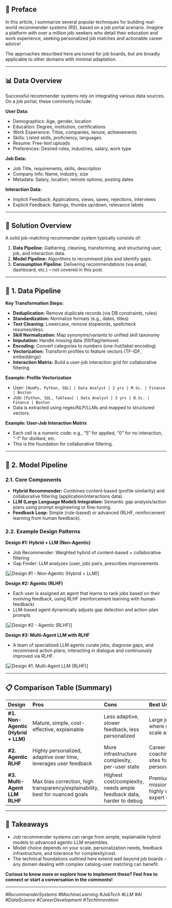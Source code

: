 
## 📝 Preface

In this article, I summarize several popular techniques for building real-world recommender systems (RS), based on a job portal scenario. Imagine a platform with over a million job-seekers who detail their education and work experience, seeking personalized job matches and actionable career advice!

The approaches described here are tuned for job boards, but are broadly applicable to other domains with minimal adaptation.

---

## 📊 Data Overview

Successful recommender systems rely on integrating various data sources. On a job portal, these commonly include:

**User Data:**
- Demographics: Age, gender, location
- Education: Degree, institution, certifications
- Work Experience: Titles, companies, tenure, achievements
- Skills: Listed skills, proficiency, languages
- Resume: Free-text uploads
- Preferences: Desired roles, industries, salary, work type

**Job Data:**
- Job Title, requirements, skills, description
- Company Info: Name, industry, size
- Metadata: Salary, location, remote options, posting dates

**Interaction Data:**
- Implicit Feedback: Applications, views, saves, rejections, interviews
- Explicit Feedback: Ratings, thumbs up/down, relevance labels

---

## 🔄 Solution Overview

A solid job-matching recommender system typically consists of:
1. **Data Pipeline:** Gathering, cleaning, transforming, and structuring user, job, and interaction data.
2. **Model Pipeline:** Algorithms to recommend jobs and identify gaps.
3. **Consumption Pipeline:** Delivering recommendations (via email, dashboard, etc.) – not covered in this post.

---

## 🧹 1\. Data Pipeline

**Key Transformation Steps:**
- **Deduplication:** Remove duplicate records (via DB constraints, rules)
- **Standardization:** Normalize formats (e.g., dates, titles)
- **Text Cleaning:** Lowercase, remove stopwords, spellcheck resumes/desc.
- **Skill Normalization:** Map synonyms/variants to unified skill taxonomy
- **Imputation:** Handle missing data (fill/flag/remove)
- **Encoding:** Convert categories to numbers (one-hot/label encoding)
- **Vectorization:** Transform profiles to feature vectors (TF-IDF, embeddings)
- **Interaction Matrix:** Build a user-job interaction grid for collaborative filtering

**Example: Profile Vectorization**
- User: `[NumPy, Python, SQL] | Data Analyst | 2 yrs | M.Sc. | Finance | Boston`
- Job: `[Python, SQL, Tableau] | Data Analyst | 3 yrs | B.Sc. | Finance | Boston`
- Data is extracted using regex/NLP/LLMs and mapped to structured vectors.

**Example: User-Job Interaction Matrix**
- Each cell is a numeric code: e.g., “5” for applied, “0” for no interaction, “-1” for disliked, etc.
- This is the foundation for collaborative filtering.

---

## 🔗 2\. Model Pipeline

### **2.1. Core Components**
- **Hybrid Recommender:** Combines content-based (profile similarity) and collaborative filtering (application/interactions data).
- **LLM (Large Language Model) Integration:** Semantic gap analysis/action plans using prompt engineering or fine-tuning.
- **Feedback Loop:** Simple (rule-based) or advanced (RLHF, reinforcement learning from human feedback).

### **2.2. Example Design Patterns**

**Design #1: Hybrid + LLM (Non-Agentic)**
- Job Recommender: Weighted hybrid of content-based + collaborative filtering
- Gap Finder: LLM analyzes (user, job) pairs, prescribes improvements

[![Design #1 - Non-Agentic (Hybrid + LLM)](https://drive.google.com/file/d/1LzTMuL0x8s-qBp80_aKHn51dP4AvqBs_/view?usp=drive_link)]

**Design #2: Agentic (RLHF)**
- Each user is assigned an agent that learns to rank jobs based on their evolving feedback, using RLHF (reinforcement learning with human feedback)
- LLM-based agent dynamically adjusts gap detection and action-plan prompts

[![Design #2 - Agentic (RLHF)](https://drive.google.com/file/d/1IEQPJGhDARasXO2KtJk6c61dvjdI2QGw/view?usp=drive_link)]

**Design #3: Multi-Agent LLM with RLHF**
- A team of specialized LLM agents curate jobs, diagnose gaps, and recommend action plans, interacting in dialogue and continuously improved via RLHF.

[![Design #1. Multi-Agent LLM (RLHF)](https://drive.google.com/file/d/1U8PVywSv8HOm4SDmVgxJObpCGbBFDdYZ/view?usp=sharing)]

---

## 📋 Comparison Table (Summary)

| **Design** | **Pros** | **Cons** | **Best Use Cases** |
|:---|:---|:---|:---|
| **#1. Non-Agentic (Hybrid + LLM)** | Mature, simple, cost-effective, explainable | Less adaptive, slower feedback, less personalized | Large job boards, where stability and scale are priorities |
| **#2. Agentic RLHF** | Highly personalized, adaptive over time, leverages user feedback | More infrastructure complexity, per-user state | Career coaching/mentoring sites focused on personalization |
| **#3. Multi-Agent LLM RLHF** | Max bias correction, high transparency/explainability, best for nuanced goals | Highest cost/complexity, needs ample feedback data, harder to debug | Premium coaching, mission-critical, or highly curated expert services |

---

## 🚀 Takeaways

- Job recommender systems can range from simple, explainable hybrid models to advanced agentic LLM ensembles.
- Model choice depends on your scale, personalization needs, feedback infrastructure, and tolerance for complexity/cost.
- The technical foundations outlined here extend well beyond job boards – any domain dealing with complex catalog-user matching can benefit.

**Curious to know more or explore how to implement these? Feel free to connect or start a conversation in the comments!**

---

*#RecommenderSystems #MachineLearning #JobTech #LLM #AI #DataScience #CareerDevelopment #TechInnovation*
